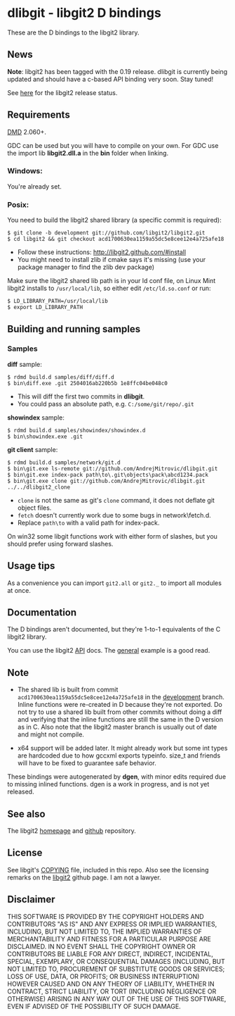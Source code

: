 # dlibgit - libgit2 D bindings

These are the D bindings to the libgit2 library.

## News
**Note**: libgit2 has been tagged with the 0.19 release. dlibgit is currently being updated and should have a c-based API binding very soon. Stay tuned!

See [here](https://github.com/libgit2/libgit2/issues/1616) for the libgit2 release status.

## Requirements
[DMD] 2.060+.

GDC can be used but you will have to compile on your own.
For GDC use the import lib **libgit2.dll.a** in the **bin** folder when linking.

### Windows:
You're already set.

### Posix:
You need to build the libgit2 shared library (a specific commit is required):

    $ git clone -b development git://github.com/libgit2/libgit2.git
    $ cd libgit2 && git checkout acd1700630ea1159a55dc5e8cee12e4a725afe18

- Follow these instructions: http://libgit2.github.com/#install
- You might need to install zlib if cmake says it's missing (use your package manager to find the zlib dev package)

Make sure the libgit2 shared lib path is in your ld conf file,
on Linux Mint libgit2 installs to `/usr/local/lib`, so either
edit `/etc/ld.so.conf` or run:

    $ LD_LIBRARY_PATH=/usr/local/lib
    $ export LD_LIBRARY_PATH

[DMD]: http://dlang.org/download.html

## Building and running samples

### Samples
**diff** sample:

    $ rdmd build.d samples/diff/diff.d
    $ bin\diff.exe .git 2504016ab220b5b 1e8ffc04be048c0

- This will diff the first two commits in **dlibgit**.
- You could pass an absolute path, e.g. `C:/some/git/repo/.git`

**showindex** sample:

    $ rdmd build.d samples/showindex/showindex.d
    $ bin\showindex.exe .git

**git client** sample:

    $ rdmd build.d samples/network/git.d
    $ bin\git.exe ls-remote git://github.com/AndrejMitrovic/dlibgit.git
    $ bin\git.exe index-pack path\to\.git\objects\pack\abcd1234.pack
    $ bin\git.exe clone git://github.com/AndrejMitrovic/dlibgit.git ../../dlibgit2_clone

- `clone` is not the same as git's `clone` command, it does not deflate git object files.
- `fetch` doesn't currently work due to some bugs in network\fetch.d.
- Replace `path\to` with a valid path for index-pack.

On win32 some libgit functions work with either form of slashes, but you should prefer using forward slashes.

## Usage tips
As a convenience you can import `git2.all` or `git2._` to import all modules at once.

## Documentation

The D bindings aren't documented, but they're 1-to-1 equivalents of the C libgit2 library.

You can use the libgit2 [API] docs. The [general] example is a good read.

[API]: http://libgit2.github.com/libgit2/#HEAD
[general]: http://libgit2.github.com/libgit2/ex/HEAD/general.html

## Note
- The shared lib is built from commit `acd1700630ea1159a55dc5e8cee12e4a725afe18` in the [development] branch. Inline functions were re-created in D because they're not exported. Do not try to use a shared lib built from other commits without doing a diff and verifying that the inline functions are still the same in the D version as in C. Also note that the libgit2 master branch is usually out of date and might not compile.

- x64 support will be added later. It might already work but some int types are hardcoded due to how gccxml exports typeinfo. size_t and friends will have to be fixed to guarantee safe behavior.

These bindings were autogenerated by **dgen**, with minor edits required due to missing inlined functions. dgen is a work in progress, and is not yet released.

[development]: https://github.com/libgit2/libgit2/tree/development

## See also
The libgit2 [homepage] and [github] repository.

[homepage]: http://libgit2.github.com/
[github]: https://github.com/libgit2/libgit2/

## License
See libgit's [COPYING] file, included in this repo. Also see the licensing remarks on the [libgit2] github page. I am not a lawyer.

[libgit2]: https://github.com/libgit2/libgit2/
[COPYING]: https://github.com/AndrejMitrovic/dlibgit/blob/master/COPYING

## Disclaimer

THIS SOFTWARE IS PROVIDED BY THE COPYRIGHT HOLDERS AND CONTRIBUTORS "AS IS" AND ANY EXPRESS OR IMPLIED WARRANTIES, INCLUDING, BUT NOT LIMITED TO, THE IMPLIED WARRANTIES OF MERCHANTABILITY AND FITNESS FOR A PARTICULAR PURPOSE ARE DISCLAIMED. IN NO EVENT SHALL THE COPYRIGHT OWNER OR CONTRIBUTORS BE LIABLE FOR ANY DIRECT, INDIRECT, INCIDENTAL, SPECIAL, EXEMPLARY, OR CONSEQUENTIAL DAMAGES (INCLUDING, BUT NOT LIMITED TO, PROCUREMENT OF SUBSTITUTE GOODS OR SERVICES; LOSS OF USE, DATA, OR PROFITS; OR BUSINESS INTERRUPTION) HOWEVER CAUSED AND ON ANY THEORY OF LIABILITY, WHETHER IN CONTRACT, STRICT LIABILITY, OR TORT (INCLUDING NEGLIGENCE OR OTHERWISE) ARISING IN ANY WAY OUT OF THE USE OF THIS SOFTWARE, EVEN IF ADVISED OF THE POSSIBILITY OF SUCH DAMAGE.
